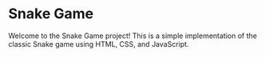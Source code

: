 # Snake Game

Welcome to the Snake Game project! This is a simple implementation of the classic Snake game using HTML, CSS, and JavaScript.